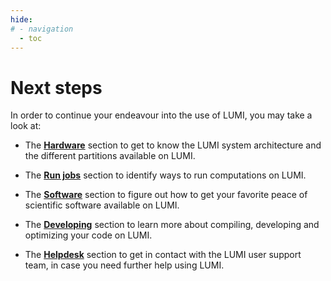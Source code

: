 ```yaml
---
hide:
# - navigation
  - toc
---
```


[running-jobs]: ../runjobs/overview.md
[Hardware]: ../overview/overview.md
[helpdesk]: ../generic/helpdesk.md
[software]: ../software/index.md
[development]: ../development/index.md


# Next steps



<!-- Great! Reaching this page hopefully means that you can now log in to LUMI environment and know your way around with moving data to/from LUMI. 


-->

<!-- This page helps you to start navigating the different sections in this documentation with listing some key points in each topic: -->

<!-- Great! Now you are ready to start learning about the LUMI environment and how to work in it. On this page are given short descriptions of each menu topic of this documenation. -->

In order to continue your endeavour into the use of LUMI, you may take a look at:

- The [**Hardware**][Hardware] section to get to know the LUMI system architecture and the different partitions available on LUMI.

- The [**Run jobs**][running-jobs] section to identify ways to run computations on LUMI.

- The [**Software**][software] section to figure out how to get your favorite peace of scientific software available on LUMI.

- The [**Developing**][development] section to learn more about compiling, developing and optimizing your code on LUMI.

- The [**Helpdesk**][helpdesk] section to get in contact with the LUMI user support team, in case you need further help using LUMI.

<!-- - How to [get help][helpdesk] with using LUMI -->

<!-- - [Learn about the LUMI user support team][LUST] and what we give support for
- See the most requently asked questions about connecting to LUMI and using the LUMI comuting environment from our [tech support FAQ][tFAQ]
- Learn about [training courses and material][training] about LUMI
- Keep updated about [service breaks][service-breaks] -->


</br>



